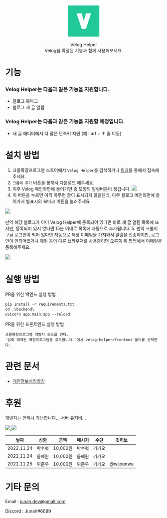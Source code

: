 <p align="center">
  <img src="./frontend/icons/icon128.png" width=100/>
</p>
<p align="center">
  Velog Helper
  <br/>  
  Velog을 확장된 기능과 함께 사용해보세요.
</p>

# 기능

### Velog Helper는 다음과 같은 기능을 지원합니다.

- 블로그 북마크
- 블로그 새 글 알림

### Velog Helper는 다음과 같은 기능을 지원할 예정입니다.

- 새 글 에디터에서 더 많은 단축키 지원
  (예 : art + ↑ 줄 이동)

# 설치 방법

1. 크롬확장프로그램 스토어에서 `Velog Helper`를 검색하거나 [링크](https://chrome.google.com/webstore/detail/velog-helper/limdbpmjjehbmlnmkmaadbkklkmohbag?hl=ko)를 통해서 접속해주세요.
2. `크롬에 추가` 버튼을 통해서 다운로드 해주세요.
3. 이후 Velog 메인화면에 들어가면 종 모양의 알림버튼이 생깁니다.
![](https://velog.velcdn.com/images/junah201/post/15ccd218-ed72-4fc2-ba0f-a2288d8954c6/image.png)
4. 이 버튼을 누르면 아직 아무런 글이 표시되지 않을텐데, 아무 블로그 메인화면에 들어가서 별표시의 북마크 버튼을 눌러주세요

![](https://velog.velcdn.com/images/junah201/post/fa1e8332-4cea-4bc5-b833-e88ad811f48b/image.png)

만약 해당 블로그가 이미 Velog Helper에 등록되어 있다면 바로 새 글 알림 목록에 뜨지만, 등록되어 있지 않다면 15분 이내로 목록에 자동으로 추가됩니다.
5. 만약 크롬이 구글 로그인이 되어 있다면 자동으로 해당 이메일을 가져와서 알림을 전송하지만, 로그인이 안되어있거나 웨일 등의 다른 브라우저를 사용중이면 오른쪽 위 팝업에서 이메일을 등록해주세요.

![](https://velog.velcdn.com/images/junah201/post/27bf42aa-4629-4eeb-9599-be5aede95dd8/image.png)

# 실행 방법

PR을 위한 백엔드 실행 방법
```
pip install -r requirements.txt
cd .\backend\
uvicorn app.main:app --reload
```

PR을 위한 프론트엔드 실행 방법
```
크롬확장프로그램 개발자 모드를 킨다.
`압축 해제된 확장프로그램을 로드합니다.`에서 velog-helper/frontend 폴더를 선택한다.
```

# 관련 문서

- [개인정보처리방침](https://junah.notion.site/e297108af58744809dd6b9f1db49efe0)

# 후원

개발자는 언제나 가난합니다... 서버 유지비...

<a href="https://toss.me/junah">
  <img src="https://static.toss.im/tds/favicon/favicon.ico" width=50/>
</a>
<a href="https://qr.kakaopay.com/FLnSPzJZZ">
  <img src="https://t1.daumcdn.net/kakaopay/icons/favicon.ico" width=50/>
</a>

| 날짜       | 성함   | 금액     | 메시지 | 수단   | 깃허브 |
|------------|--------|----------|--------|--------|--------| 
| 2022.11.24 | 박수혁 | 10,000원 | 박수혁 | 카카오 | |
| 2022.11.24 | 윤혜원 | 10,000원 | 윤혜원 | 카카오 | |
| 2022.11.25 | 위준우 | 10,000원 | 위준우 | 카카오 | [@wijoonwu](https://github.com/wijoonwu) |

# 기타 문의

Email : junah.dev@gmail.com

Discord : Junah#6689
